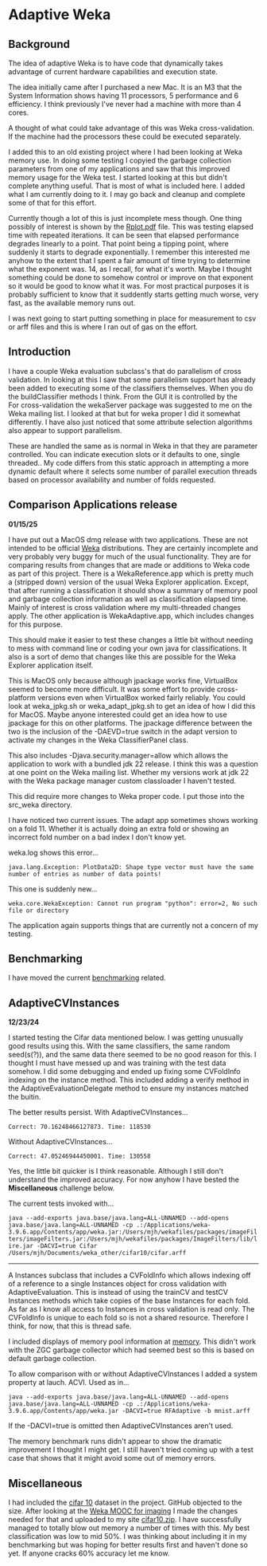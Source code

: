 # Adaptive Weka

## Background

The idea of adaptive Weka is to have code that dynamically takes advantage of current hardware capabilities and execution state. 

The idea initially came after I purchased a new Mac. It is an M3 that the System Information shows having 11 processors, 5 performance and 6 efficiency. I think previously I've never had a machine with more than 4 cores. 

A thought of what could take advantage of this was Weka cross-validation. If the machine had the 
processors these could be executed separately. 

I added this to an old existing project where I had been looking at Weka memory use. In doing some testing I copyied the garbage collection parameters from one of my applications and saw that this improved memory usage for the Weka test. I started looking at this but didn't complete anything useful. That is most of what is included here. I added what I am currently doing to it.
I may go back and cleanup and complete some of that for this effort.

Currently though a lot of this is just incomplete mess though. One thing possibly of interest is shown by the [Rplot.pdf](Rplot.pdf) file. This was testing elapsed time with repeated iterations. It can be seen that elapsed performance degrades linearly to a point. That point being a tipping point, where suddenly it starts to degrade exponentially. I remember this interested me anyhow to the extent that I spent a fair amount of time trying to determine what the exponent was. 14, as I recall, for what it's worth. Maybe I thought something could be done to somehow control or improve on that exponent so it would be good to know what it was. For most practical purposes it is probably sufficient to know that it suddently starts getting much worse, very fast, as the available memory runs out. 

I was next going to start putting something in place for measurement to csv or arff files and this is where I ran out of gas on the effort.

## Introduction

I have a couple Weka evaluation subclass's that do parallelism of cross validation. In looking at this I saw that some parallelism support has already been added to executing some of the classifiers themselves. 
When you do the buildClassifier methods I think. From the GUI it is controlled by the  
For cross-validation the wekaServer package was suggested to me on the Weka mailing list. I looked at that but for weka proper I did it somewhat differently. I have also just noticed that some attribute selection algorithms also appear to support parallelism. 

These are handled the same as is normal in Weka in that they are parameter controlled. You can indicate execution slots or it defaults to one, single threaded.. My code differs from this static approach in attempting a more dynamic default where it selects some number of parallel execution threads based on processor availability and number of folds requested. 

## Comparison Applications release

**01/15/25**

I have put out a MacOS dmg release with two applications. These are not intended to be official [Weka](https://sourceforge.net/projects/weka/) distributions. They are certainly incomplete and very probably very buggy for much of the usual functionality. They are for comparing results from changes that are made or additions to Weka code as part of this project. There is a WekaReference.app which is pretty much a (stripped down) version of the usual Weka Explorer application. Except, that after running a classification it should show a summary of memory pool and garbage collection information as well as classification elapsed time. Mainly of interest is cross validation where my multi-threaded changes apply. The other application is WekaAdaptive.app, which includes changes for this purpose. 

This should make it easier to test these changes a little bit without needing to mess with command line or coding your own java for classifications. It also is a sort of demo that changes like this are possible for the Weka Explorer application itself.  

This is MacOS only because although jpackage works fine, VirtualBox seemed to become more difficult. It was some effort to provide cross-platform versions even when VirtualBox worked fairly reliably. You could look at weka_jpkg.sh or weka_adapt_jpkg.sh to get an idea of how I did this for MacOS. Maybe anyone interested could get an idea how to use jpackage for this on other platforms. The jpackage difference between the two is the inclusion of the -DAEVD=true switch in the adapt version to activate my changes in the Weka ClassifierPanel class. 

This also includes -Djava.security.manager=allow which allows the application to work with a bundled jdk 22 release. I think this was a question at one point on the Weka mailing list. Whether my versions work at jdk 22 with the Weka package manager custom classloader I haven't tested. 

This did require more changes to Weka proper code. I put those into the src_weka directory. 

I have noticed two current issues. The adapt app sometimes shows working on a fold 11. Whether it is actually doing an extra fold or showing an incorrect fold number on a bad index I don't know yet.

weka.log shows this error...

```java.lang.Exception: PlotData2D: Shape type vector must have the same number of entries as number of data points!```

This one is suddenly new...

```weka.core.WekaException: Cannot run program "python": error=2, No such file or directory```

The application again supports things that are currently not a concern of my testing.

## Benchmarking

I have moved the current [benchmarking](benchmark/benchmark.md) related.

## AdaptiveCVInstances

**12/23/24**

I started testing the Cifar data mentioned below. I was getting unusually good results using this. With the same classifiers, the same random seed(s(?)), and the same data there seemed to be no good reason for this. I thought I must have messed up and was training with the test data somehow. I did some debugging and ended up fixing some CVFoldInfo indexing on the instance method. This included adding a verify method in the AdaptiveEvaluationDelegate method to ensure my instances matched the buitin. 

The better results persist. With AdaptiveCVInstances...

```Correct: 70.16248466127873. Time: 118530```

Without AdaptiveCVInstances...

```Correct: 47.05246944450001. Time: 130558```

Yes, the little bit quicker is I think reasonable. Although I still don't understand the improved accuracy. For now anyhow I have bested the **Miscellaneous** challenge below.

The current tests invoked with...

```java --add-exports java.base/java.lang=ALL-UNNAMED --add-opens java.base/java.lang=ALL-UNNAMED -cp .:/Applications/weka-3.9.6.app/Contents/app/weka.jar:/Users/mjh/wekafiles/packages/imageFilters/imageFilters.jar:/Users/mjh/wekafiles/packages/ImageFilters/lib/lire.jar -DACVI=true Cifar /Users/mjh/Documents/weka_other/cifar10/cifar.arff```

___

A Instances subclass that includes a CVFoldInfo which allows indexing off of a reference to a single Instances object for cross validation with AdaptiveEvaluation. This is instead of using the trainCV and testCV Instances methods which take copies of the base Instances for each fold. As far as I know all access to Instances in cross validation is read only. The CVFoldInfo is
unique to each fold so is not a shared resource. Therefore I think, for now, that this is thread safe. 

I included displays of memory pool information at [memory](benchmark/memory). This didn't work with the ZGC garbage collector which had seemed best so this is based on default garbage collection.

To allow comparison with or without AdaptiveCVInstances I added a system property at lauch. ACVI. Used as in...  

`java --add-exports java.base/java.lang=ALL-UNNAMED --add-opens java.base/java.lang=ALL-UNNAMED -cp .:/Applications/weka-3.9.6.app/Contents/app/weka.jar -DACVI=true RFAdaptive -b mnist.arff`

If the -DACVI=true is omitted then AdaptiveCVInstances aren't used. 

The memory benchmark runs didn't appear to show the dramatic improvement I thought I might get. I still haven't tried coming up with a test case that shows that it might avoid some out of memory errors. 

## Miscellaneous

I had included the [cifar 10](https://en.wikipedia.org/wiki/CIFAR-10) dataset in the project. GitHub objected to the size. After looking at the [Weka MOOC for imaging](https://www.youtube.com/watch?app=desktop&v=XBSJOkuAtCw&t=185s) I made the changes needed for that and uploaded to my site [cifar10.zip](http://mikehall.pairserver.com/cifar10.zip). I have successfully managed to totally blow out memory a number of times with this. My best classification was low to mid 50%. I was thinking about including it in my benchmarking but was hoping for better results first and haven't done so yet. If anyone cracks 60% accuracy let me know.

